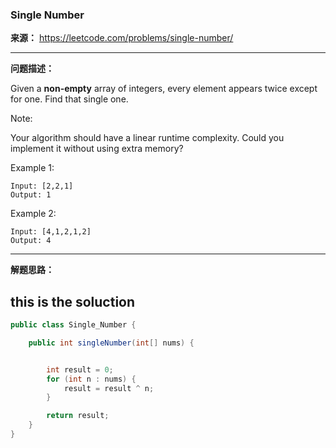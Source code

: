 ### Single Number

**来源：** https://leetcode.com/problems/single-number/

----

**问题描述：**

Given a **non-empty** array of integers, every element appears twice except for one. Find that single one.

Note:

Your algorithm should have a linear runtime complexity. Could you implement it without using extra memory?

Example 1:
```
Input: [2,2,1]
Output: 1
```

Example 2:

```
Input: [4,1,2,1,2]
Output: 4
```


----

**解题思路：**

this is the soluction
----

```java
public class Single_Number {

    public int singleNumber(int[] nums) {


        int result = 0;
        for (int n : nums) {
            result = result ^ n;
        }

        return result;
    }
}
```
